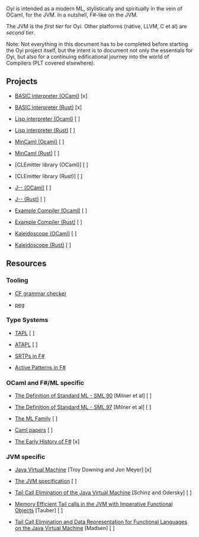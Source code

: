 Oyi is intended as a modern ML, stylistically and spiritually in the vein of OCaml, for the JVM. In a nutshell, F#-like on the JVM. 

The JVM is the *first tier* for Oyi. Other platforms (native, LLVM, C et al) are *second tier*. 

Note: Not everything in this document has to be completed before starting the Oyi project itself, but the intent is to document not only the essentials for Oyi, but also for
a continuing edificational journey into the world of Compilers (PLT covered elsewhere).

## Projects

  * [BASIC interpreter (OCaml)](projects/basic/basic_ocaml) [x]

  * [BASIC interpreter (Rust)](projects/basic/basic_rs) [x]

  * [Lisp interpreter (Ocaml)](projects/lwhlisp/lwhlisp_ocaml) [ ]

  * [Lisp interpreter (Rust)](projects/lwhlisp/lwhlisp_ocaml) [ ]

  * [MinCaml (Ocaml)](projects/mincaml/mincaml_ocaml) [  ]

  * [MinCaml (Rust)](projects/mincaml/mincaml_ocaml) [  ]

  * [CLEmitter library (OCaml)] [ ]

  * [CLEmitter library (Rust)] [ ]

  * [J-- (OCaml)](projects/jminusminus/jminusminus_ocaml) [ ]

  * [J-- (Rust)](projects/jminusminus/jminusminus_rs) [ ]

  * [Example Compiler (Ocaml)](projects/example_compiler/example_compiler_ocaml) [ ]

  * [Example Compiler (Rust)](projects/example_compiler/example_compiler_rs) [ ]

  * [Kaleidoscope (OCaml)](projects/kaleidoscope/kaleidoscope_ocaml) [ ]

  * [Kaleidoscope (Rust)](projects/kaleidoscope/kaleidoscope_rs) [ ]

  
## Resources

### Tooling

  * [CF grammar checker](http://smlweb.cpsc.ucalgary.ca/start.html)

  * [peg](https://www.piumarta.com/software/peg/)

### Type Systems

  * [TAPL](https://www.cis.upenn.edu/~bcpierce/tapl/) [ ]
  
  * [ATAPL](https://www.cis.upenn.edu/~bcpierce/attapl/) [ ]

  * [SRTPs in F#](https://learn.microsoft.com/en-us/dotnet/fsharp/language-reference/generics/statically-resolved-type-parameters)

  * [Active Patterns in F#](https://dl.acm.org/doi/10.1145/1291151.1291159)

### OCaml and F#/ML specific

  * [The Definition of Standard ML - SML 90](https://github.com/SMLFamily/sml90) [Milner et al] [ ]

  * [The Definition of Standard ML - SML 97](https://github.com/SMLFamily/sml97) [Milner et al] [ ]

  * [The ML Family](https://smlfamily.github.io/) [ ]

  * [Caml papers](https://caml.inria.fr/about/papers.en.html) [ ]

  * [The Early History of F#](https://dl.acm.org/doi/pdf/10.1145/3386325) [x]

### JVM specific

  * [Java Virtual Machine](https://archive.org/details/javavirtualmachi0000meye) [Troy Downing and Jon Meyer] [x]

  * [The JVM specification](https://docs.oracle.com/javase/specs/jls/se19/html/index.html) [ ]

  * [Tail Call Elimination of the Java Virtual Machine](https://www.researchgate.net/publication/222659379_Tail_Call_Elimination_on_the_Java_Virtual_Machine/fulltext/0e5fab00f0c41c4932e2ff21/Tail-Call-Elimination-on-the-Java-Virtual-Machine.pdf) [Schinz and Odersky] [ ]

  * [Memory Efficient Tail calls in the JVM with Imperative Functional Objects](https://i.cs.hku.hk/~bruno/papers/APLAS2015.pdf) [Tauber] [ ]

  * [Tail Call Elimination and Data Representation for Functional Languages on the Java Virtual Machine](https://flix.dev/paper/cc2018.pdf) [Madsen] [ ]
